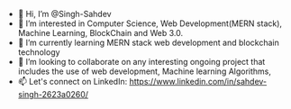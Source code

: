 - 👋 Hi, I’m @Singh-Sahdev
- 👀 I’m interested in Computer Science, Web Development(MERN stack), Machine Learning, BlockChain and Web 3.0.
- 🌱 I’m currently learning MERN stack web development and blockchain technology
- 💞️ I’m looking to collaborate on any interesting ongoing project that includes the use of web development, Machine learning Algorithms, 
- 📫 Let's connect on LinkedIn: https://www.linkedin.com/in/sahdev-singh-2623a0260/

<!---
Singh-Sahdev/Singh-Sahdev is a ✨ special ✨ repository because its `README.md` (this file) appears on your GitHub profile.
You can click the Preview link to take a look at your changes.
--->
